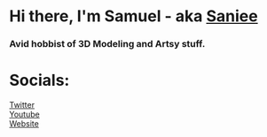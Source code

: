 # Hi there, I'm Samuel - aka [Saniee][website]

### Avid hobbist of 3D Modeling and Artsy stuff.

# Socials:
[Twitter][Twitter]
<br>
[Youtube][yt]
<br>
[Website][website]

[website]: https://saniee.dev/
[twitter]: https://twitter.com/Saniee_Dev
[yt]: https://www.youtube.com/channel/UCt4ckjAp0DfIiusOBV9GtVw
